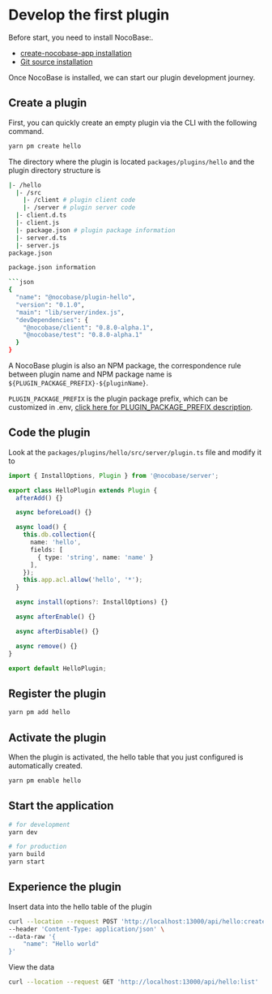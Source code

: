 # Develop the first plugin

Before start, you need to install NocoBase:.

- [create-nocobase-app installation](/welcome/getting-started/installation/create-nocobase-app)
- [Git source installation](/welcome/getting-started/installation/git-clone)

Once NocoBase is installed, we can start our plugin development journey.

## Create a plugin

First, you can quickly create an empty plugin via the CLI with the following command.

```bash
yarn pm create hello
```

The directory where the plugin is located ``packages/plugins/hello`` and the plugin directory structure is

```bash
|- /hello
  |- /src
    |- /client # plugin client code
    |- /server # plugin server code
  |- client.d.ts
  |- client.js
  |- package.json # plugin package information
  |- server.d.ts
  |- server.js
package.json

package.json information

```json
{
  "name": "@nocobase/plugin-hello",
  "version": "0.1.0",
  "main": "lib/server/index.js",
  "devDependencies": {
    "@nocobase/client": "0.8.0-alpha.1",
    "@nocobase/test": "0.8.0-alpha.1"
  }
}
```

A NocoBase plugin is also an NPM package, the correspondence rule between plugin name and NPM package name is `${PLUGIN_PACKAGE_PREFIX}-${pluginName}`.

`PLUGIN_PACKAGE_PREFIX` is the plugin package prefix, which can be customized in .env, [click here for PLUGIN_PACKAGE_PREFIX description](/api/env#plugin_package_prefix).

## Code the plugin

Look at the `packages/plugins/hello/src/server/plugin.ts` file and modify it to

```ts
import { InstallOptions, Plugin } from '@nocobase/server';

export class HelloPlugin extends Plugin {
  afterAdd() {}

  async beforeLoad() {}

  async load() {
    this.db.collection({
      name: 'hello',
      fields: [
        { type: 'string', name: 'name' }
      ],
    });
    this.app.acl.allow('hello', '*');
  }

  async install(options?: InstallOptions) {}

  async afterEnable() {}

  async afterDisable() {}

  async remove() {}
}

export default HelloPlugin;
```

## Register the plugin

```bash
yarn pm add hello
```

## Activate the plugin

When the plugin is activated, the hello table that you just configured is automatically created.

```bash
yarn pm enable hello
```

## Start the application

```bash
# for development
yarn dev

# for production
yarn build
yarn start
```

## Experience the plugin

Insert data into the hello table of the plugin

```bash
curl --location --request POST 'http://localhost:13000/api/hello:create' \
--header 'Content-Type: application/json' \
--data-raw '{
    "name": "Hello world"
}'
```

View the data

```bash
curl --location --request GET 'http://localhost:13000/api/hello:list'
```
